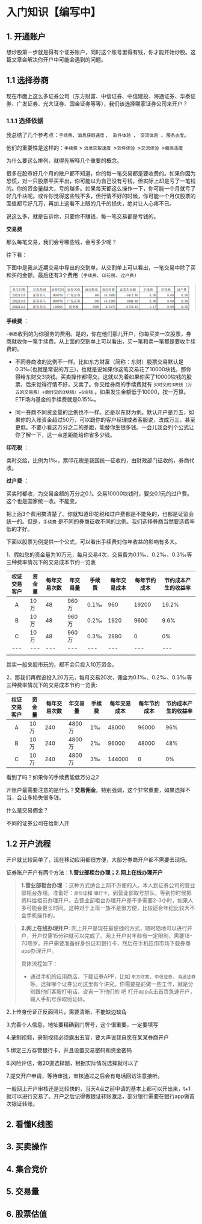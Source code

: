 # 入门知识【编写中】

## 1. 开通账户

想炒股第一步就是得有个证券账户，同时这个账号里得有钱，你才能开始炒股。这篇文章会解决你开户中可能会遇到的问题。

## 1.1 选择券商

现在市面上这么多证券公司（东方财富、中信证券、中信建投、海通证券、华泰证券、广发证券、光大证券、国金证券等等），我们该选择哪家证券公司来开户？

### 1.1.1 选择依据

我总结了几个参考点：`手续费`、`消息获取速度` `、 软件体验 `、 `交流体验 `、`服务态度`。

他们的重要性是这样的：`手续费` > `消息获取速度 `>`软件体验 `>`交流体验 `>`服务态度`

为什么要这么排列，就得先解释几个重要的概念。

很多在股市好几个月的散户都不知道，你的每一笔交易都是要收费的。如果你因为恐慌，对一只股票平买平出，你可能以为自己没有亏钱，但实际上却是亏了一笔钱的。你的资金量越大，亏的越多。如果每天都这么操作一下，你可能一个月就亏了好几千块呢。或许你觉得这些钱不多，但行情不好的时候，你可能一个月仅股票的面值都亏好几万，再加上这看不上眼的几千的损失，绝对让人心疼不已。

说这么多，就是告诉你，只要你不赚钱，每一笔交易都是亏钱的。

**交易费**

那么每笔交易，我们会亏哪些钱，会亏多少呢？

往下看：

下图中是我从近期交易中导出的交割单。从交割单上可以看出，一笔交易中除了买和买的金额，最后还有3个费用（`手续费`、`印花税`、`过户费)`

![1668533802699](image/基本知识/1668533802699.png)

**手续费** ：

-`券商`收到的为你服务的费用。是的，你在他们那儿开户，你每买卖一次股票，券商就收你一笔手续费。从上面的交割单上可以看出，买一笔和卖一笔都是要收手续费的。

- 不同券商收的比例不一样。比如东方财富（简称：东财）股票交易默认是0.3‰(也就是常说的万三)，也就是说如果你这笔交易花了10000块钱，那你得给东财交3块钱。买卖操作都得交。这就以为着如果你买了10000块钱的股票，后来觉得行情不好，又卖了。你交给券商的手续费就有 `买时交的3块钱（万五的交易费）+卖时交的3块钱）=6块钱` 。如果发生金额低于10000，按一万算。ETF场内基金的手续费就是0.15‰。

- 同一券商不同资金量的比例也不一样。还是以东财为例。默认开户是万五，如果你的入账资金超过50万，可以跟你的客户经理或者客服说，改成万三，甚至更低。不要小看这万分之二的差距，能替你生很多钱。一会儿我会列个公式让你了解一下，这一点差距能给你省多少钱。

**印花税** ：

卖时交给，比例为1‰。票印花税是我国统一征收的，由财政部门征收的，券商代收。

**过户费** ：

买卖时都收，为交易金额的万分之0.1。交易10000块钱时，要交0.1元的过户费。这个也是国家统一收。不能变。

把上面3个费用搞清楚了。你就知道印花税和过户费都是不能免的，也都是证监会统一的。但是，`手续费` 是不同的券商征收不同的比例。我们选择券商当然要选费率低的才好。

下面以股票为例提供一个公式，可以看出手续费对你年收益的影响有多大。

1、假如您的资金量为10万元，每月交易4次，交易费为0.1‰、0.2‰、0.3‰等三种费率情况下的交易成本节约一览表

| 权证交易客户 | 资金量 | 每年交易次数 | 年交易量 | 手续费 | 每年交易成本 | 每年节约成本 | 节约成本产生的收益率 |
| :----------: | ------ | ------------ | -------- | ------ | ------------ | ------------ | -------------------- |
|      A      | 10万   | 48           | 960万    | 0.1‰  | 960          | 19200        | 19.2%                |
|      B      | 10万   | 48           | 960万    | 0.2‰  | 1920         | 9600         | 9.6%                 |
|      C      | 10万   | 48           | 960万    | 0.3‰  | 2880         | 0            | 0%                   |
|     ---     | ---    | ---          | ---      | ---    | ---          | ---          | ---                  |
|              |        |              |          |        |              |              |                      |

其实一般来股市玩的，都不会只投入10万资金，

2、那我们再假设投入20万元，每月交易20次，佣金为0.1‰、0.2‰、0.3‰等三种费率情况下的交易成本节约一览表:

| 权证交易客户 | 资金量 | 每年交易次数 | 年交易量 | 手续费 | 每年交易成本 | 每年节约成本 | 节约成本产生的收益率 |
| :----------: | ------ | ------------ | -------- | ------ | ------------ | ------------ | -------------------- |
|      A      | 10万   | 240          | 4800万   | 1‰    | 48000        | 96000        | 96%                  |
|      B      | 10万   | 240          | 4800万   | 2‰    | 96000        | 48000        | 48%                  |
|      C      | 10万   | 240          | 4800万   | 3‰    | 144000       | 0            | 0%                   |

看到了吗？如果你的手续费能低万分之2

开账户最需要注意的是什么？**交易佣金**。特别强调，这个非常重要，如果选择不当，会让多损失很多钱。

什么是交易佣金？

不同的证券公司在给新人开

## 1.2 开户流程

开户就比较简单了，现在移动应用都很方便，大部分券商开户都不需要去现场。

证券账户开户有两个方法：**1.营业部柜台办理；2.网上在线办理开户**

> **1.营业部柜台办理** ：这种方式适合上网不方便的人。本人到证券公司的营业部柜台办理。准备好：`身份证`和 `银行卡`，到营业部取号排队，等到你时候把资料给柜员办理开户。去营业部柜台办理开户差不多需要2-3小时，如果人多可能会更长时间。这种对于上班一族不是很方便，比较适合年纪比较大不会手机操作的。

> **2.网上在线办理开户**: 网上开户是现在最便捷的方式，随时随地可以进行开户，开户仅需15分钟就可以完成了。网上开户对年龄有一定限制，需要18-70周岁。开户需要准备好身份证和银行卡，然后在手机应用市场下载券商app办理开户。
>
> 具体流程如下：
>
> - 通过手机的应用商店，下载证券APP，比如 `东方财富`、`中信证券`、`海通证券` 等。选择哪个证券公司这里有个讲究。你需要提前做一些工作，就是分别跟他们客服打电话，咨询一下他们的 吧 打开app点击首页急速开户，输入手机号获取验证码。

2.上传身份证正反面照片，需要清晰，不能缺边缺角

3.完善个人信息，地址要精确到门牌号，这个很重要，一定要填写

4.录制视频，录制视频必须露出五官，要大声说我自愿在某某券商开户

5.绑定三方存管银行卡，并且设置交易密码和资金密码

6.风险评估，做20道选择题，根据实际情况选择就可以了

7.提交开户申请，等待审批，审核通过之后会有电话回访注意接听。

一般网上开户审核还是比较快的，当天4点之前申请的基本上都可以开出来，t+1就可以进行交易了。开户之后记得做银证转账激活，部分银行需要在银行app做首次银证转账。

## 2. 看懂K线图

## 3. 买卖操作

## 4. 集合竞价

## 5. 交易量

## 6. 股票估值

